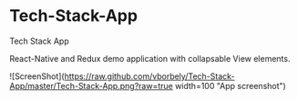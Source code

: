 # Tech-Stack-App
Tech Stack App

React-Native and Redux demo application with collapsable View elements.

![ScreenShot](https://raw.github.com/vborbely/Tech-Stack-App/master/Tech-Stack-App.png?raw=true width=100 "App screenshot")
